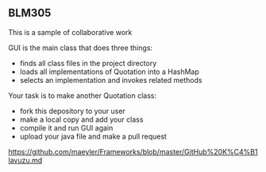 ## BLM305

This is a sample of collaborative work

GUI is the main class that does three things:
* finds all class files in the project directory
* loads all implementations of Quotation into a HashMap
* selects an implementation and invokes related methods

Your task is to make another Quotation class:
* fork this depository to your user
* make a local copy and add your class
* compile it and run GUI again
* upload your java file and make a pull request

https://github.com/maeyler/Frameworks/blob/master/GitHub%20K%C4%B1lavuzu.md
